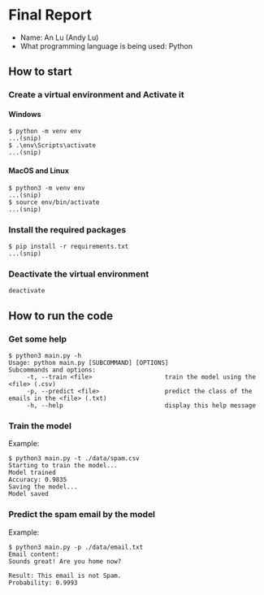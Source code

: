 # Final Report

- Name: An Lu (Andy Lu)
- What programming language is being used: Python

## How to start

### Create a virtual environment and Activate it

#### Windows

```console
$ python -m venv env
...(snip)
$ .\env\Scripts\activate
...(snip)
```

#### MacOS and Linux

```console
$ python3 -m venv env
...(snip)
$ source env/bin/activate
...(snip)
```

### Install the required packages

```console
$ pip install -r requirements.txt
...(snip)
```

### Deactivate the virtual environment

```console
deactivate
```

## How to run the code

### Get some help

```console
$ python3 main.py -h
Usage: python main.py [SUBCOMMAND] [OPTIONS]
Subcommands and options:
     -t, --train <file>                    train the model using the <file> (.csv)
     -p, --predict <file>                  predict the class of the emails in the <file> (.txt)
     -h, --help                            display this help message
```

### Train the model

Example:

```console
$ python3 main.py -t ./data/spam.csv
Starting to train the model...
Model trained
Accuracy: 0.9835
Saving the model...
Model saved
```

### Predict the spam email by the model

Example:

```console
$ python3 main.py -p ./data/email.txt
Email content:
Sounds great! Are you home now?

Result: This email is not Spam.
Probability: 0.9993
```
